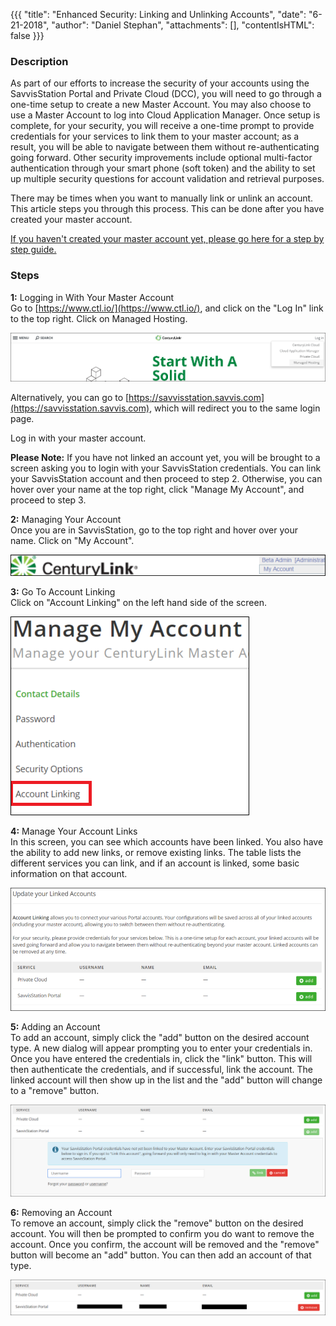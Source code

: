 {{{
  "title": "Enhanced Security: Linking and Unlinking Accounts",
  "date": "6-21-2018",
  "author": "Daniel Stephan",
  "attachments": [],
  "contentIsHTML": false
}}}

### Description

As part of our efforts to increase the security of your accounts using the SavvisStation Portal and Private Cloud (DCC), you will need to go through a one-time setup to create a new Master Account.  You may also choose to use a Master Account to log into Cloud Application Manager.  Once setup is complete, for your security, you will receive a one-time prompt to provide credentials for your services to link them to your master account; as a result, you will be able to navigate between them without re-authenticating going forward. Other security improvements include optional multi-factor authentication through your smart phone (soft token) and the ability to set up multiple security questions for account validation and retrieval purposes.

There may be times when you want to manually link or unlink an account.  This article steps you through this process.  This can be done after you have created your master account.

[If you haven't created your master account yet, please go here for a step by step guide.](enhanced-security-master-account-registration.md)

### Steps
**1:** Logging in With Your Master Account   
Go to [https://www.ctl.io/](https://www.ctl.io/), and click on the "Log In" link to the top right.  Click on Managed Hosting.

![ES-LAUA-1.png](../../images/ES-LAUA-1.png)

Alternatively, you can go to [https://savvisstation.savvis.com](https://savvisstation.savvis.com), which will redirect you to the same login page.  

Log in with your master account.

**Please Note:** If you have not linked an account yet, you will be brought to a screen asking you to login with your SavvisStation credentials.  You can link your SavvisStation account and then proceed to step 2.  Otherwise, you can hover over your name at the top right, click "Manage My Account", and proceed to step 3.

**2:** Managing Your Account  
Once you are in SavvisStation, go to the top right and hover over your name.  Click on "My Account".  

![ES-LAUA-2.png](../../images/ES-LAUA-2.png)

**3:** Go To Account Linking  
Click on "Account Linking" on the left hand side of the screen.  

![ES-LAUA-3.png](../../images/ES-LAUA-3.png)

**4:** Manage Your Account Links  
In this screen, you can see which accounts have been linked.  You also have the ability to add new links, or remove existing links.  The table lists the different services you can link, and if an account is linked, some basic information on that account.    

![ES-LAUA-4.png](../../images/ES-LAUA-4.png)

**5:** Adding an Account  
To add an account, simply click the "add" button on the desired account type.  A new dialog will appear prompting you to enter your credentials in.  Once you have entered the credentials in, click the "link" button.  This will then authenticate the credentials, and if successful, link the account.  The linked account will then show up in the list and the "add" button will change to a "remove" button.  

![ES-LAUA-5.png](../../images/ES-LAUA-5.png)  

**6:** Removing an Account  
To remove an account, simply click the "remove" button on the desired account.  You will then be prompted to confirm you do want to remove the account.  Once you confirm, the account will be removed and the "remove" button will become an "add" button. You can then add an account of that type.  

![ES-LAUA-6.png](../../images/ES-LAUA-6.png)  
